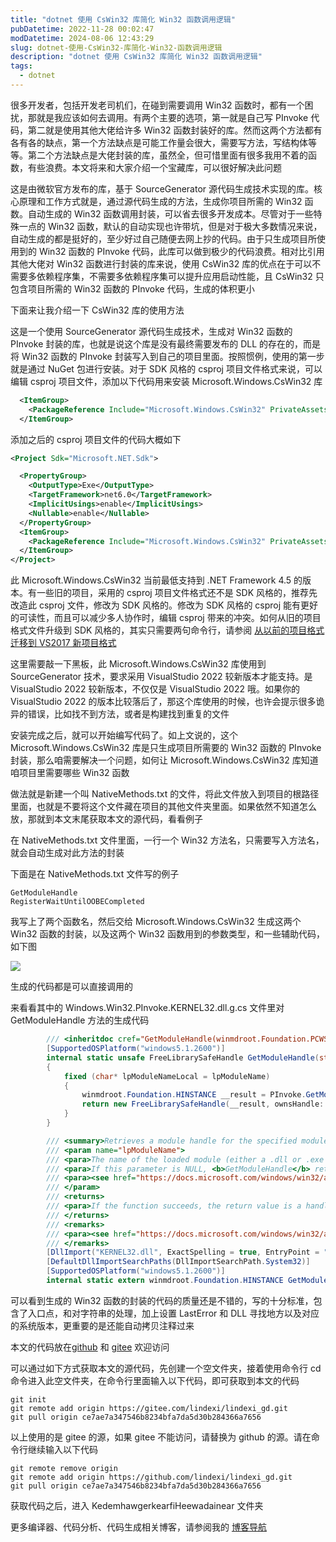 ```yaml
---
title: "dotnet 使用 CsWin32 库简化 Win32 函数调用逻辑"
pubDatetime: 2022-11-28 00:02:47
modDatetime: 2024-08-06 12:43:29
slug: dotnet-使用-CsWin32-库简化-Win32-函数调用逻辑
description: "dotnet 使用 CsWin32 库简化 Win32 函数调用逻辑"
tags:
  - dotnet
---
```





很多开发者，包括开发老司机们，在碰到需要调用 Win32 函数时，都有一个困扰，那就是我应该如何去调用。有两个主要的选项，第一就是自己写 PInvoke 代码，第二就是使用其他大佬给许多 Win32 函数封装好的库。然而这两个方法都有各有各的缺点，第一个方法缺点是可能工作量会很大，需要写方法，写结构体等等。第二个方法缺点是大佬封装的库，虽然全，但可惜里面有很多我用不着的函数，有些浪费。本文将来和大家介绍一个宝藏库，可以很好解决此问题

<!--more-->


<!-- CreateTime:2022/11/28 8:02:47 -->


<!-- 发布 -->
<!-- 博客 -->

这是由微软官方发布的库，基于 SourceGenerator 源代码生成技术实现的库。核心原理和工作方式就是，通过源代码生成的方法，生成你项目所需的 Win32 函数。自动生成的 Win32 函数调用封装，可以省去很多开发成本。尽管对于一些特殊一点的 Win32 函数，默认的自动实现也许带坑，但是对于极大多数情况来说，自动生成的都是挺好的，至少好过自己随便去网上抄的代码。由于只生成项目所使用到的 Win32 函数的 PInvoke 代码，此库可以做到极少的代码浪费。相对比引用其他大佬对 Win32 函数进行封装的库来说，使用 CsWin32 库的优点在于可以不需要多依赖程序集，不需要多依赖程序集可以提升应用启动性能，且 CsWin32 只包含项目所需的 Win32 函数的 PInvoke 代码，生成的体积更小

下面来让我介绍一下 CsWin32 库的使用方法

这是一个使用 SourceGenerator 源代码生成技术，生成对 Win32 函数的 PInvoke 封装的库，也就是说这个库是没有最终需要发布的 DLL 的存在的，而是将 Win32 函数的 PInvoke 封装写入到自己的项目里面。按照惯例，使用的第一步就是通过 NuGet 包进行安装。对于 SDK 风格的 csproj 项目文件格式来说，可以编辑 csproj 项目文件，添加以下代码用来安装 Microsoft.Windows.CsWin32 库

```xml
  <ItemGroup>
    <PackageReference Include="Microsoft.Windows.CsWin32" PrivateAssets="all" Version="0.2.63-beta" />
  </ItemGroup>
```

添加之后的 csproj 项目文件的代码大概如下

```xml
<Project Sdk="Microsoft.NET.Sdk">

  <PropertyGroup>
    <OutputType>Exe</OutputType>
    <TargetFramework>net6.0</TargetFramework>
    <ImplicitUsings>enable</ImplicitUsings>
    <Nullable>enable</Nullable>
  </PropertyGroup>
  <ItemGroup>
    <PackageReference Include="Microsoft.Windows.CsWin32" PrivateAssets="all" Version="0.2.63-beta" />
  </ItemGroup>
</Project>
```

此 Microsoft.Windows.CsWin32 当前最低支持到 .NET Framework 4.5 的版本。有一些旧的项目，采用的 csproj 项目文件格式还不是 SDK 风格的，推荐先改造此 csproj 文件，修改为 SDK 风格的。修改为 SDK 风格的 csproj 能有更好的可读性，而且可以减少多人协作时，编辑 csproj 带来的冲突。如何从旧的项目格式文件升级到 SDK 风格的，其实只需要两句命令行，请参阅 [从以前的项目格式迁移到 VS2017 新项目格式](https://blog.lindexi.com/post/%E4%BB%8E%E4%BB%A5%E5%89%8D%E7%9A%84%E9%A1%B9%E7%9B%AE%E6%A0%BC%E5%BC%8F%E8%BF%81%E7%A7%BB%E5%88%B0-VS2017-%E6%96%B0%E9%A1%B9%E7%9B%AE%E6%A0%BC%E5%BC%8F.html )

这里需要敲一下黑板，此 Microsoft.Windows.CsWin32 库使用到 SourceGenerator 技术，要求采用 VisualStudio 2022 较新版本才能支持。是 VisualStudio 2022 较新版本，不仅仅是 VisualStudio 2022 哦。如果你的 VisualStudio 2022 的版本比较落后了，那这个库使用的时候，也许会提示很多诡异的错误，比如找不到方法，或者是构建找到重复的文件

安装完成之后，就可以开始编写代码了。如上文说的，这个 Microsoft.Windows.CsWin32 库是只生成项目所需要的 Win32 函数的 PInvoke 封装，那么咱需要解决一个问题，如何让 Microsoft.Windows.CsWin32 库知道咱项目里需要哪些 Win32 函数

做法就是新建一个叫 NativeMethods.txt 的文件，将此文件放入到项目的根路径里面，也就是不要将这个文件藏在项目的其他文件夹里面。如果依然不知道怎么放，那就到本文末尾获取本文的源代码，看看例子

在 NativeMethods.txt 文件里面，一行一个 Win32 方法名，只需要写入方法名，就会自动生成对此方法的封装

下面是在 NativeMethods.txt 文件写的例子

```
GetModuleHandle
RegisterWaitUntilOOBECompleted
```

我写上了两个函数名，然后交给 Microsoft.Windows.CsWin32 生成这两个 Win32 函数的封装，以及这两个 Win32 函数用到的参数类型，和一些辅助代码，如下图

![](images/img-lindexi%2F202211271156463865.jpg)

生成的代码都是可以直接调用的

来看看其中的 Windows.Win32.PInvoke.KERNEL32.dll.g.cs 文件里对 GetModuleHandle 方法的生成代码

```csharp
		/// <inheritdoc cref="GetModuleHandle(winmdroot.Foundation.PCWSTR)"/>
		[SupportedOSPlatform("windows5.1.2600")]
		internal static unsafe FreeLibrarySafeHandle GetModuleHandle(string lpModuleName)
		{
			fixed (char* lpModuleNameLocal = lpModuleName)
			{
				winmdroot.Foundation.HINSTANCE __result = PInvoke.GetModuleHandle(lpModuleNameLocal);
				return new FreeLibrarySafeHandle(__result, ownsHandle: false);
			}
		}

		/// <summary>Retrieves a module handle for the specified module. The module must have been loaded by the calling process.</summary>
		/// <param name="lpModuleName">
		/// <para>The name of the loaded module (either a .dll or .exe file). If the file name extension is omitted, the default library extension .dll is appended. The file name string can include a trailing point character (.) to indicate that the module name has no extension. The string does not have to specify a path. When specifying a path, be sure to use backslashes (\\), not forward slashes (/). The name is compared (case independently) to the names of modules currently mapped into the address space of the calling process.</para>
		/// <para>If this parameter is NULL, <b>GetModuleHandle</b> returns a handle to the file used to create the calling process (.exe file). The <b>GetModuleHandle</b> function does not retrieve handles for modules that were loaded using the <b>LOAD_LIBRARY_AS_DATAFILE</b> flag. For more information, see <a href="https://docs.microsoft.com/windows/desktop/api/libloaderapi/nf-libloaderapi-loadlibraryexa">LoadLibraryEx</a>.</para>
		/// <para><see href="https://docs.microsoft.com/windows/win32/api//libloaderapi/nf-libloaderapi-getmodulehandlew#parameters">Read more on docs.microsoft.com</see>.</para>
		/// </param>
		/// <returns>
		/// <para>If the function succeeds, the return value is a handle to the specified module. If the function fails, the return value is NULL. To get extended error information, call <a href="/windows/desktop/api/errhandlingapi/nf-errhandlingapi-getlasterror">GetLastError</a>.</para>
		/// </returns>
		/// <remarks>
		/// <para><see href="https://docs.microsoft.com/windows/win32/api//libloaderapi/nf-libloaderapi-getmodulehandlew">Learn more about this API from docs.microsoft.com</see>.</para>
		/// </remarks>
		[DllImport("KERNEL32.dll", ExactSpelling = true, EntryPoint = "GetModuleHandleW", SetLastError = true)]
		[DefaultDllImportSearchPaths(DllImportSearchPath.System32)]
		[SupportedOSPlatform("windows5.1.2600")]
		internal static extern winmdroot.Foundation.HINSTANCE GetModuleHandle(winmdroot.Foundation.PCWSTR lpModuleName);
```

可以看到生成的 Win32 函数的封装的代码的质量还是不错的，写的十分标准，包含了入口点，和对字符串的处理，加上设置 LastError 和 DLL 寻找地方以及对应的系统版本，更重要的是还能自动拷贝注释过来

本文的代码放在[github](https://github.com/lindexi/lindexi_gd/tree/ce7ae7a347546b8234bfa7da5d30b284366a7656/KedemhawgerkearfiHeewadainear) 和 [gitee](https://gitee.com/lindexi/lindexi_gd/tree/ce7ae7a347546b8234bfa7da5d30b284366a7656/KedemhawgerkearfiHeewadainear) 欢迎访问

可以通过如下方式获取本文的源代码，先创建一个空文件夹，接着使用命令行 cd 命令进入此空文件夹，在命令行里面输入以下代码，即可获取到本文的代码

```
git init
git remote add origin https://gitee.com/lindexi/lindexi_gd.git
git pull origin ce7ae7a347546b8234bfa7da5d30b284366a7656
```

以上使用的是 gitee 的源，如果 gitee 不能访问，请替换为 github 的源。请在命令行继续输入以下代码

```
git remote remove origin
git remote add origin https://github.com/lindexi/lindexi_gd.git
git pull origin ce7ae7a347546b8234bfa7da5d30b284366a7656
```

获取代码之后，进入 KedemhawgerkearfiHeewadainear 文件夹

更多编译器、代码分析、代码生成相关博客，请参阅我的 [博客导航](https://blog.lindexi.com/post/%E5%8D%9A%E5%AE%A2%E5%AF%BC%E8%88%AA.html )
